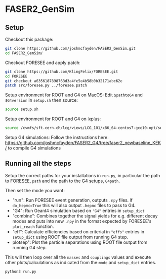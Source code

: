 # FASER2_GenSim

## Setup

Checkout this package:

```bash
git clone https://github.com/joshmcfayden/FASER2_GenSim.git
cd FASER2_GenSim/
```

Checkout FORESEE and apply patch:
```bash
git clone https://github.com/KlingFelix/FORESEE.git
cd FORESEE
git checkout a6356187898763d3a4fe5e4b58b0b32171abc62e
patch src/foresee.py ../foresee.patch
```

Setup environment for ROOT and G4 on MacOS:
Edit `$pathtoG4` and `$G4version` in `setup.sh` then source:
```bash
source setup.sh
```

Setup environment for ROOT and G4 on lxplus:
```bash
source /cvmfs/sft.cern.ch/lcg/views/LCG_101/x86_64-centos7-gcc10-opt/setup.sh
```

Setup G4 simulations:
Follow the instructions here: https://github.com/joshmcfayden/FASER2_G4/tree/faser2_newbaseline_KEK/ to compile G4 simulations

## Running all the steps

Setup the correct paths for your installations in `run.py`, in particular the path to FORESEE, `path` and the path to the G4 setups, `G4path`.

Then set the mode you want:
- "run": Run FORESEE event generation, outputs `.npy` files.  If `do_hepmc=True` this will also output `.hepmc` files to pass to G4.
- "G4": Run Geant4 simulation based on `"G4"` entries in `setup_dict`
- "combine": Combines together the signal yields for e.g. different decay modes and puts into new `.npy` in the format expected by FORESEE's `plot_reach` function.
- "eff": Calculate efficiencies based on criterial in `"effs"` entries in `setup_dict` using ROOT file output from running G4 step.
- plotsep": Plot the particle separations using ROOT file output from running G4 step.


This will then loop over all the `masses` and `couplings` values and execute other plots/calculations as indicated from the `mode` and `setup_dict` entries.

```bash
python3 run.py
```
